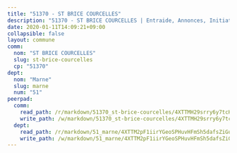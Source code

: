 ```yaml
---
title: "51370 - ST BRICE COURCELLES"
description: "51370 - ST BRICE COURCELLES | Entraide, Annonces, Initiatives"
date: 2020-01-11T14:09:21+09:00
collapsible: false
layout: commune
comm:
  nom: "ST BRICE COURCELLES"
  slug: st-brice-courcelles
  cp: "51370"
dept:
  nom: "Marne"
  slug: marne
  num: "51"
peerpad:
  comm:
    read_path: /r/markdown/51370_st-brice-courcelles/4XTTMH29srry6y7tcHJ58YiujAxT3dEiZnT8ktc7HjxR9MuNz
    write_path: /w/markdown/51370_st-brice-courcelles/4XTTMH29srry6y7tcHJ58YiujAxT3dEiZnT8ktc7HjxR9MuNz-K3TgU6ct64vQi1yhqXLSWuvuAo3LeXWiVo3y3fWVnZ8j6jsfrbRoQRMTNVPABR6JRg1vXM6sXwBBrLtqEHoPTDKS7Pw8VMy1uH8KagoTJKATQW3FHsmqH1qJGr4YwCda2gFFgmLv
  dept:
    read_path: /r/markdown/51_marne/4XTTM2pF1iirYGeoSPHuvHFmSh5dafsZiGuDVqApNYr9W2doe
    write_path: /w/markdown/51_marne/4XTTM2pF1iirYGeoSPHuvHFmSh5dafsZiGuDVqApNYr9W2doe-K3TgV7EpXmd75L5pz6aUTALihWsFeiubyposyfPgz6DbQby3ZQF3gNXaGqeRVGevfRz46yND7Y8QkCv5VozWFj5shZbEokjWNQrdmmsAHCxzuLQj5kuinh4kCdsefHKLdp7xhUwa
---
```


